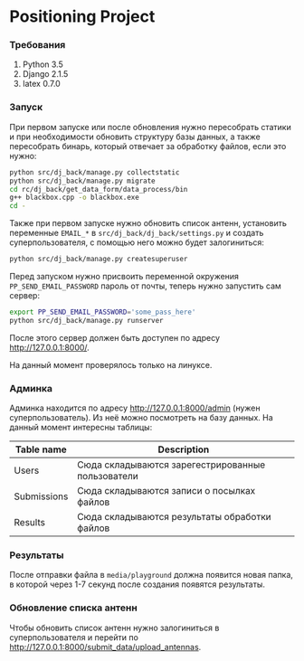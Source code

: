 # Positioning Project

### Требования
1. Python 3.5
2. Django 2.1.5
3. latex 0.7.0

### Запуск
При первом запуске или после обновления нужно пересобрать статики и при
необходимости обновить структуру базы данных, а также пересобрать бинарь,
который отвечает за обработку файлов, если это нужно:
```bash
python src/dj_back/manage.py collectstatic
python src/dj_back/manage.py migrate
cd rc/dj_back/get_data_form/data_process/bin
g++ blackbox.cpp -o blackbox.exe
cd -
```

Также при первом запуске нужно обновить список антенн, установить
переменные `EMAIL_*` в `src/dj_back/dj_back/settings.py` и создать
суперпользователя, с помощью него можно будет залогиниться:
```bash
python src/dj_back/manage.py createsuperuser
```
 
Перед запуском нужно присвоить переменной окружения `PP_SEND_EMAIL_PASSWORD`
пароль от почты, теперь нужно запустить сам сервер:
```bash
export PP_SEND_EMAIL_PASSWORD='some_pass_here'
python src/dj_back/manage.py runserver
```

После этого сервер должен быть доступен по
адресу <http://127.0.0.1:8000/>.

На данный момент проверялось только на линуксе.

### Админка
Админка находится по адресу <http://127.0.0.1:8000/admin> (нужен суперпользователь).
Из неё можно посмотреть на базу данных. На данный момент интересны таблицы:

Table name | Description
--- | ---
Users | Сюда складываются зарегестрированные пользователи
Submissions | Сюда складываются записи о посылках файлов
Results | Сюда складываются результаты обработки файлов

### Результаты
После отправки файла в `media/playground` должна появится новая папка, в которой
через 1-7 секунд после создания появятся результаты.

### Обновление списка антенн
Чтобы обновить список антенн нужно залогиниться в суперпользователя и перейти по
<http://127.0.0.1:8000/submit_data/upload_antennas>.
